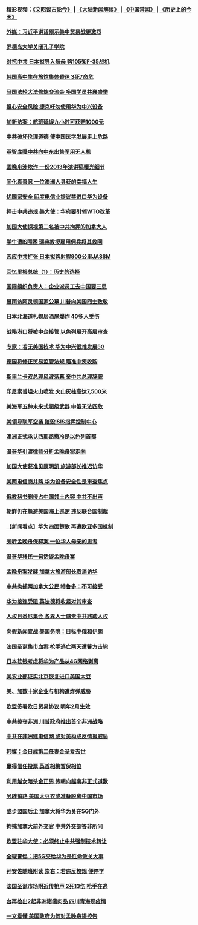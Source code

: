 #### 精彩视频：[《文昭谈古论今》](https://github.com/gfw-breaker/wenzhao/blob/master/README.md?t=12190030) | [《大陆新闻解读》](https://github.com/gfw-breaker/ntdtv-comedy/blob/master/README.md?t=12190030) | [《中国禁闻》](https://github.com/gfw-breaker/ntdtv-news/blob/master/README.md?t=12190030) | [《历史上的今天》](https://github.com/gfw-breaker/today-in-history/blob/master/README.md?t=12190030) 

#### [外媒：习近平讲话预示美中贸易战更激烈](../pages/nsc418/n10918487.md?t=12190030) 

#### [罗德岛大学关闭孔子学院](../pages/nsc418/n10918386.md?t=12190030) 

#### [对抗中共 日本拟导入航母 购105架F-35战机](../pages/nsc418/n10917626.md?t=12190030) 

#### [韩国高中生在旅馆集体昏迷 3死7命危](../pages/nsc418/n10917805.md?t=12190030) 

#### [马国法轮大法修炼交流会 多国学员共襄盛举](../pages/nsc418/n10916286.md?t=12190030) 

#### [担心安全风险 捷克吁勿使用华为中兴设备](../pages/nsc418/n10916667.md?t=12190030) 

#### [加新法案：航班延误九小时可获赔1000元](../pages/nsc418/n10917325.md?t=12190030) 

#### [中共破坏伦理道德 使中国医学发展走上危路](../pages/nsc418/n10916806.md?t=12190030) 

#### [英智库曝中共向中东出售军用无人机](../pages/nsc418/n10916426.md?t=12190030) 

#### [孟晚舟涉欺诈 一份2013年演讲稿曝光细节](../pages/nsc418/n10916405.md?t=12190030) 

#### [同化真善忍 一位澳洲人寻获的幸福人生](../pages/nsc418/n10916061.md?t=12190030) 

#### [忧国家安全 印度电信业提议禁进口华为设备](../pages/nsc418/n10916414.md?t=12190030) 

#### [抨击中共违规 美大使：华府要引领WTO改革](../pages/nsc418/n10916337.md?t=12190030) 

#### [加国大使探视第二名被中共拘押的加拿大人](../pages/nsc418/n10916036.md?t=12190030) 

#### [学生遭IS围困 瑞典教授雇用佣兵将其救回](../pages/nsc418/n10915702.md?t=12190030) 

#### [因应中共扩张 日本拟购射程900公里JASSM](../pages/nsc418/n10915667.md?t=12190030) 

#### [回忆里根总统（1）：历史的选择](../pages/nsc418/n10915488.md?t=12190030) 

#### [国际组织负责人：企业派员工去中国要三思](../pages/nsc418/n10914918.md?t=12190030) 

#### [冒雨访阿灵顿国家公墓 川普向美国烈士致敬](../pages/nsc418/n10914684.md?t=12190030) 

#### [日本北海道札幌居酒屋爆炸 40多人受伤](../pages/nsc418/n10914726.md?t=12190030) 

#### [战略港口将被中企接管 以色列展开高层审查](../pages/nsc418/n10914656.md?t=12190030) 

#### [专家：若无美国技术 华为中兴很难发展5G](../pages/nsc418/n10913393.md?t=12190030) 

#### [德国将修正贸易监管法规 瞄准中资收购](../pages/nsc418/n10914486.md?t=12190030) 

#### [斯里兰卡双总理风波落幕 亲中共总理辞职](../pages/nsc418/n10914382.md?t=12190030) 

#### [印尼索普坦火山喷发 火山灰柱高达7,500米](../pages/nsc418/n10914220.md?t=12190030) 

#### [美海军五种未来式超级武器 中俄无法匹敌](../pages/nsc418/n10913021.md?t=12190030) 

#### [美领导联军空袭 摧毁ISIS指挥控制中心](../pages/nsc418/n10913380.md?t=12190030) 

#### [澳洲正式承认西耶路撒冷是以色列首都](../pages/nsc418/n10913314.md?t=12190030) 

#### [温哥华引渡律师分析孟晚舟案走向](../pages/nsc418/n10911970.md?t=12190030) 

#### [加国大使获准见康明凯 旅游部长推迟访华](../pages/nsc418/n10912174.md?t=12190030) 

#### [美两电信商并购 华为设备安全性是审查焦点](../pages/nsc418/n10911931.md?t=12190030) 

#### [俄教科书删侵占中国领土内容 中共不出声](../pages/nsc418/n10911833.md?t=12190030) 

#### [朝鲜仍在躲避美国海上巡逻 违反联合国制裁](../pages/nsc418/n10911824.md?t=12190030) 

#### [【新闻看点】华为四面楚歌 再遭欧亚多国抵制](../pages/nsc418/n10911314.md?t=12190030) 

#### [旁听孟晚舟保释案 一位华人母亲的思考](../pages/nsc418/n10911766.md?t=12190030) 

#### [温哥华移民一句话谈孟晚舟案](../pages/nsc418/n10911793.md?t=12190030) 

#### [孟晚舟案发酵 加拿大旅游部长取消访华](../pages/nsc418/n10911719.md?t=12190030) 

#### [中共拘捕两加拿大公民 特鲁多：不可接受](../pages/nsc418/n10911648.md?t=12190030) 

#### [华为接连受阻 英法德将收紧对其审查](../pages/nsc418/n10911004.md?t=12190030) 

#### [人权日悉尼集会 各界人士谴责中共践踏人权](../pages/nsc418/n10910874.md?t=12190030) 

#### [向假新闻宣战 美国务院：目标中俄和伊朗](../pages/nsc418/n10909483.md?t=12190030) 

#### [法国圣诞集市血案 枪手逃亡两天遭警方击毙](../pages/nsc418/n10909711.md?t=12190030) 

#### [日本软银考虑将华为产品从4G网络剥离](../pages/nsc418/n10909502.md?t=12190030) 

#### [美农业部证实北京恢复进口美国大豆](../pages/nsc418/n10909553.md?t=12190030) 

#### [美、加数十家企业与机构遭炸弹威胁](../pages/nsc418/n10909561.md?t=12190030) 

#### [欧盟签署欧日贸易协议  明年2月生效](../pages/nsc418/n10909022.md?t=12190030) 

#### [中共掠夺非洲 川普政府推出首个非洲战略](../pages/nsc418/n10909107.md?t=12190030) 

#### [中共在非洲建电信网 或对美构成反情报威胁](../pages/nsc418/n10908572.md?t=12190030) 

#### [韩媒：金日成第二任妻金圣爱去世](../pages/nsc418/n10907348.md?t=12190030) 

#### [赢得信任投票 英首相梅暂保相位](../pages/nsc418/n10907229.md?t=12190030) 

#### [利用越女暗杀金正男 传朝向越南非正式道歉](../pages/nsc418/n10907137.md?t=12190030) 

#### [另辟销路 美国大豆农或准备脱离中国市场](../pages/nsc418/n10906755.md?t=12190030) 

#### [或步盟国后尘 加拿大将华为关在5G门外](../pages/nsc418/n10906948.md?t=12190030) 

#### [拘捕加拿大前外交官 中共外交部答非所问](../pages/nsc418/n10906805.md?t=12190030) 

#### [欧盟驻华大使：必须终止中共强制技术转让](../pages/nsc418/n10906425.md?t=12190030) 

#### [全球警惕：把5G交给华为是性命攸关大事](../pages/nsc418/n10906129.md?t=12190030) 

#### [孙安佐随班附读 崇右：若违反校规 便停学](../pages/nsc418/n10906519.md?t=12190030) 

#### [法国圣诞市场附近传枪声 2死13伤 枪手在逃](../pages/nsc418/n10906474.md?t=12190030) 

#### [台再检出2起非洲猪瘟肉品 四川青海现疫情](../pages/nsc418/n10905719.md?t=12190030) 

#### [一文看懂 美国政府为何对孟晚舟提控告](../pages/nsc418/n10904250.md?t=12190030) 

